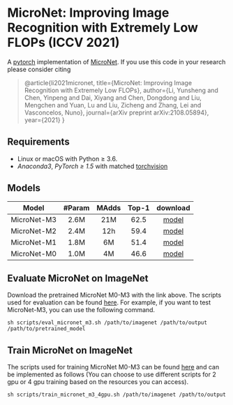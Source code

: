 # MicroNet: Improving Image Recognition with Extremely Low FLOPs (ICCV 2021)
A [pytorch](http://pytorch.org/) implementation of [MicroNet](https://arxiv.org/abs/2108.05894).
If you use this code in your research please consider citing
>@article{li2021micronet,
  title={MicroNet: Improving Image Recognition with Extremely Low FLOPs},
  author={Li, Yunsheng and Chen, Yinpeng and Dai, Xiyang and Chen, Dongdong and Liu, Mengchen and Yuan, Lu and Liu, Zicheng and Zhang, Lei and Vasconcelos, Nuno},
  journal={arXiv preprint arXiv:2108.05894},
  year={2021}
}
## Requirements

- Linux or macOS with Python ≥ 3.6.
- *Anaconda3*, *PyTorch ≥ 1.5* with matched [torchvision](https://github.com/pytorch/vision/)

## Models
Model | #Param | MAdds | Top-1 | download
--- |:---:|:---:|:---:|:---:
MicroNet-M3 | 2.6M | 21M  | 62.5 | [model](http://www.svcl.ucsd.edu/projects/micronet/assets/micronet-m3.pth)
MicroNet-M2 | 2.4M | 12h  | 59.4 | [model](http://www.svcl.ucsd.edu/projects/micronet/assets/micronet-m2.pth)
MicroNet-M1 | 1.8M | 6M  | 51.4 | [model](http://www.svcl.ucsd.edu/projects/micronet/assets/micronet-m1.pth)
MicroNet-M0 | 1.0M | 4M  | 46.6 | [model](http://www.svcl.ucsd.edu/projects/micronet/assets/micronet-m0.pth)

## Evaluate MicroNet on ImageNet

Download the pretrained MicroNet M0-M3 with the link above. The scripts used for evaluation can be found [here](script). For example, if you want to test MicroNet-M3, you can use the following command.

```
sh scripts/eval_micronet_m3.sh /path/to/imagenet /path/to/output /path/to/pretrained_model
```

## Train MicroNet on ImageNet

The scripts used for training MicroNet M0-M3 can be found [here](script) and can be implemented as follows (You can choose to use different scripts for 2 gpu or 4 gpu training based on the resources you can access).
```
sh scripts/train_micronet_m3_4gpu.sh /path/to/imagenet /path/to/output
```
